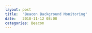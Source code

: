 ```yaml
---
layout: post
title:  "Beacon Background Monitoring"
date:   2018-11-12 08:00
categories: Beacon
---
```


